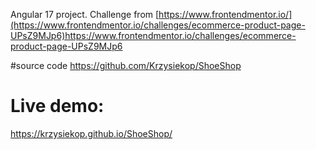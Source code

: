 Angular 17 project. Challenge from  [https://www.frontendmentor.io/](https://www.frontendmentor.io/challenges/ecommerce-product-page-UPsZ9MJp6)https://www.frontendmentor.io/challenges/ecommerce-product-page-UPsZ9MJp6

#source code
https://github.com/Krzysiekop/ShoeShop

# Live demo:
https://krzysiekop.github.io/ShoeShop/
